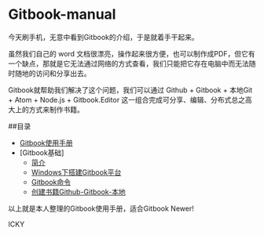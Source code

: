 # Gitbook-manual

今天刷手机，无意中看到Gitbook的介绍，于是就着手干起来。

虽然我们自己的 word 文档很漂亮，操作起来很方便，也可以制作成PDF，但它有一个缺点，那就是它无法通过网络的方式查看，我们只能把它存在电脑中而无法随时随地的访问和分享出去。

Gitbook就帮助我们解决了这个问题，我们可以通过 Github + Gitbook + 本地Git + Atom + Node.js + Gitbook.Editor 这一组合完成可分享、编辑、分布式总之高大上的方式来制作书籍。

##目录

* [Gitbook使用手册](README.md)
* [Gitbook基础]
  * [简介](/texts/chapter1-1.md)
  * [Windows下搭建Gitbook平台](/texts/chapter1-2.md)
  * [Gitbook命令](/texts/chapter1-3.md)
  * [创建书籍Github-Gitbook-本地](/texts/chapter1-4.md)


以上就是本人整理的Gitbook使用手册，适合Gitbook Newer!

ICKY
